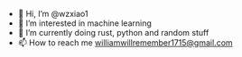 - 👋 Hi, I’m @wzxiao1
- 👀 I’m interested in machine learning
- 🌱 I’m currently doing rust, python and random stuff
- 📫 How to reach me williamwillremember1715@gmail.com
<!---
wzxiao1/wzxiao1 is a ✨ special ✨ repository because its `README.md` (this file) appears on your GitHub profile.
You can click the Preview link to take a look at your changes.
--->

